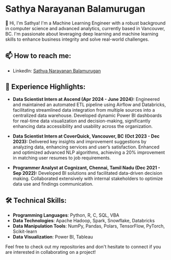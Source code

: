 # Sathya Narayanan Balamurugan

👋 Hi, I'm Sathya! I'm a Machine Learning Engineer with a robust background in computer science and advanced analytics, currently based in Vancouver, BC. I'm passionate about leveraging deep learning and machine learning skills to enhance business integrity and solve real-world challenges.


## 📫 How to reach me:
- LinkedIn: [Sathya Narayanan Balamurugan](https://www.linkedin.com/in/sathya-narayanan-balamurugan/)

## 💼 Experience Highlights:

- **Data Scientist Intern at Ascend (Apr 2024 - June 2024):** Engineered and maintained an automated ETL pipeline using Airflow and Databricks, facilitating streamlined data integration from multiple sources into a centralized data warehouse. Developed dynamic Power BI dashboards for real-time data visualization and decision-making, significantly enhancing data accessibility and usability across the organization.
  
- **Data Scientist Intern at CoverQuick, Vancouver, BC (Oct 2023 - Dec 2023):** Delivered key insights and improvement suggestions by analyzing data, enhancing services and user’s satisfaction. Enhanced and optimized advanced NLP algorithms, achieving a 20% improvement in matching user resumes to job requirements.
  
- **Programmer Analyst at Cognizant, Chennai, Tamil Nadu (Dec 2021 - Sep 2022):** Developed BI solutions and facilitated data-driven decision making. Collaborated extensively with internal stakeholders to optimize data use and findings communication.

## 🛠️ Technical Skills:
- **Programming Languages**: Python, R, C, SQL, VBA
- **Data Technologies**: Apache Hadoop, Spark, Snowflake, Databricks
- **Data Manipulation Tools**: NumPy, Pandas, Polars, TensorFlow, PyTorch, Scikit-learn
- **Data Visualization**: Power BI, Tableau

Feel free to check out my repositories and don't hesitate to connect if you are interested in collaborating on a project!

